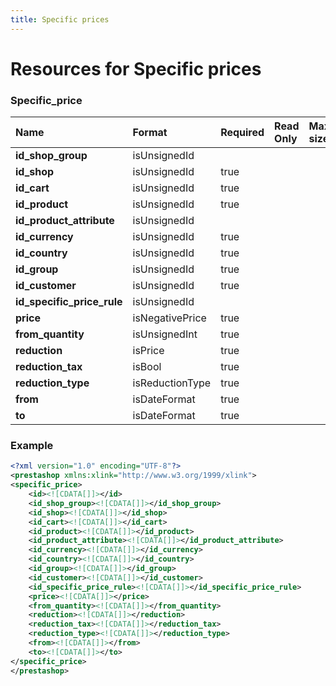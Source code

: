 ```yaml
---
title: Specific prices
---
```


# Resources for Specific prices

### Specific_price

|            Name            |     Format      | Required | Read Only | Max size | Not filterable | Description |
| :------------------------- | :-------------- | :------- | :-------- | :------- | :------------- | :---------- |
| **id_shop_group**          | isUnsignedId    |          |           |          |                |             |
| **id_shop**                | isUnsignedId    | true     |           |          |                |             |
| **id_cart**                | isUnsignedId    | true     |           |          |                |             |
| **id_product**             | isUnsignedId    | true     |           |          |                |             |
| **id_product_attribute**   | isUnsignedId    |          |           |          |                |             |
| **id_currency**            | isUnsignedId    | true     |           |          |                |             |
| **id_country**             | isUnsignedId    | true     |           |          |                |             |
| **id_group**               | isUnsignedId    | true     |           |          |                |             |
| **id_customer**            | isUnsignedId    | true     |           |          |                |             |
| **id_specific_price_rule** | isUnsignedId    |          |           |          |                |             |
| **price**                  | isNegativePrice | true     |           |          |                |             |
| **from_quantity**          | isUnsignedInt   | true     |           |          |                |             |
| **reduction**              | isPrice         | true     |           |          |                |             |
| **reduction_tax**          | isBool          | true     |           |          |                |             |
| **reduction_type**         | isReductionType | true     |           |          |                |             |
| **from**                   | isDateFormat    | true     |           |          |                |             |
| **to**                     | isDateFormat    | true     |           |          |                |             |


### Example

```xml
<?xml version="1.0" encoding="UTF-8"?>
<prestashop xmlns:xlink="http://www.w3.org/1999/xlink">
<specific_price>
	<id><![CDATA[]]></id>
	<id_shop_group><![CDATA[]]></id_shop_group>
	<id_shop><![CDATA[]]></id_shop>
	<id_cart><![CDATA[]]></id_cart>
	<id_product><![CDATA[]]></id_product>
	<id_product_attribute><![CDATA[]]></id_product_attribute>
	<id_currency><![CDATA[]]></id_currency>
	<id_country><![CDATA[]]></id_country>
	<id_group><![CDATA[]]></id_group>
	<id_customer><![CDATA[]]></id_customer>
	<id_specific_price_rule><![CDATA[]]></id_specific_price_rule>
	<price><![CDATA[]]></price>
	<from_quantity><![CDATA[]]></from_quantity>
	<reduction><![CDATA[]]></reduction>
	<reduction_tax><![CDATA[]]></reduction_tax>
	<reduction_type><![CDATA[]]></reduction_type>
	<from><![CDATA[]]></from>
	<to><![CDATA[]]></to>
</specific_price>
</prestashop>
```

